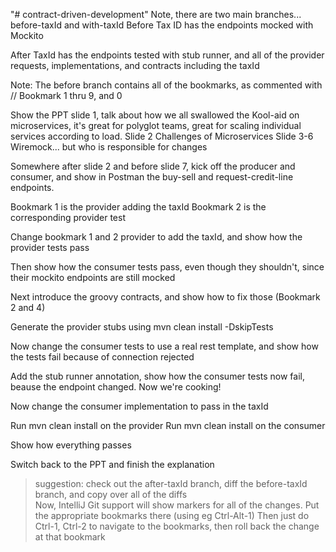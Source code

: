 "# contract-driven-development"
Note, there are two main branches...
before-taxId and with-taxId
Before Tax ID has the endpoints mocked with Mockito

After TaxId has the endpoints tested with stub runner, and all of the provider requests, implementations, and contracts including the taxId

Note: The before branch contains all of the bookmarks, as commented with 
// Bookmark 1 thru 9, and 0

Show the PPT slide 1, talk about how we all swallowed the Kool-aid on microservices, it's great for polyglot teams, great for scaling individual services according to load.
Slide 2 Challenges of Microservices
Slide 3-6 Wiremock... but who is responsible for changes

Somewhere after slide 2 and before slide 7, kick off the producer and consumer, and show in Postman the buy-sell and request-credit-line endpoints.

Bookmark 1 is the provider adding the taxId
Bookmark 2 is the corresponding provider test

Change bookmark 1 and 2 provider to add the taxId, and show how the provider tests pass

Then show how the consumer tests pass, even though they shouldn't, since their mockito endpoints are still mocked

Next introduce the groovy contracts, and show how to fix those (Bookmark 2 and 4)

Generate the provider stubs using
mvn clean install -DskipTests

Now change the consumer tests to use a real rest template, and show how the tests fail because of connection rejected

Add the stub runner annotation, show how the consumer tests now fail, beause the endpoint changed. Now we're cooking!

Now change the consumer implementation to pass in the taxId

Run mvn clean install on the provider
Run mvn clean install on the consumer

Show how everything passes

Switch back to the PPT and finish the explanation

> suggestion: check out the after-taxId branch, diff the before-taxId branch, and copy over all of the diffs  
 Now, IntelliJ Git support will show markers for all of the changes. Put the appropriate bookmarks there (using eg Ctrl-Alt-1)
 Then just do Ctrl-1, Ctrl-2 to navigate to the bookmarks, then roll back the change at that bookmark
 




